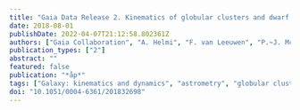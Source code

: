 ```yaml
---
title: "Gaia Data Release 2. Kinematics of globular clusters and dwarf galaxies around the Milky Way"
date: 2018-08-01
publishDate: 2022-04-07T21:12:58.802361Z
authors: ["Gaia Collaboration", "A. Helmi", "F. van Leeuwen", "P.~J. McMillan", "D. Massari", "T. Antoja", "A.~C. Robin", "L. Lindegren", "U. Bastian", "F. Arenou", "C. Babusiaux", "M. Biermann", "M.~A. Breddels", "D. Hobbs", "C. Jordi", "E. Pancino", "C. Reylé", "J. Veljanoski", "A.~G.~A. Brown", "A. Vallenari", "T. Prusti", "J.~H.~J. de Bruijne", "C.~A.~L. Bailer-Jones", "D.~W. Evans", "L. Eyer", "F. Jansen", "S.~A. Klioner", "U. Lammers", "X. Luri", "F. Mignard", "C. Panem", "D. Pourbaix", "S. Randich", "P. Sartoretti", "H.~I. Siddiqui", "C. Soubiran", "N.~A. Walton", "M. Cropper", "R. Drimmel", "D. Katz", "M.~G. Lattanzi", "J. Bakker", "C. Cacciari", "J. Castañeda", "L. Chaoul", "N. Cheek", "F. De Angeli", "C. Fabricius", "R. Guerra", "B. Holl", "E. Masana", "R. Messineo", "N. Mowlavi", "K. Nienartowicz", "P. Panuzzo", "J. Portell", "M. Riello", "G.~M. Seabroke", "P. Tanga", "F. Thévenin", "G. Gracia-Abril", "G. Comoretto", "M. Garcia-Reinaldos", "D. Teyssier", "M. Altmann", "R. Andrae", "M. Audard", "I. Bellas-Velidis", "K. Benson", "J. Berthier", "R. Blomme", "P. Burgess", "G. Busso", "B. Carry", "A. Cellino", "G. Clementini", "M. Clotet", "O. Creevey", "M. Davidson", "J. De Ridder", "L. Delchambre", "A. Dell'Oro", "C. Ducourant", "J. Fernández-Hernández", "M. Fouesneau", "Y. Frémat", "L. Galluccio", "M. Garcı́a-Torres", "J. González-Núñez", "J.~J. González-Vidal", "E. Gosset", "L.~P. Guy", "J. -L. Halbwachs", "N.~C. Hambly", "D.~L. Harrison", "J. Hernández", "D. Hestroffer", "S.~T. Hodgkin", "A. Hutton", "G. Jasniewicz", "A. Jean-Antoine-Piccolo", "S. Jordan", "A.~J. Korn", "A. Krone-Martins", "A.~C. Lanzafame", "T. Lebzelter", "W. Löffler", "M. Manteiga", "P.~M. Marrese", "J.~M. Mart\ń-Fleitas", "A. Moitinho", "A. Mora", "K. Muinonen", "J. Osinde", "T. Pauwels", "J. -M. Petit", "A. Recio-Blanco", "P.~J. Richards", "L. Rimoldini", "L.~M. Sarro", "C. Siopis", "M. Smith", "A. Sozzetti", "M. Süveges", "J. Torra", "W. van Reeven", "U. Abbas", "A. Abreu Aramburu", "S. Accart", "C. Aerts", "G. Altavilla", "M.~A. Álvarez", "R. Alvarez", "J. Alves", "R.~I. Anderson", "A.~H. Andrei", "E. Anglada Varela", "E. Antiche", "B. Arcay", "T.~L. Astraatmadja", "N. Bach", "S.~G. Baker", "L. Balaguer-Núñez", "P. Balm", "C. Barache", "C. Barata", "D. Barbato", "F. Barblan", "P.~S. Barklem", "D. Barrado", "M. Barros", "M.~A. Barstow", "S. Bartholomé Muñoz", "J. -L. Bassilana", "U. Becciani", "M. Bellazzini", "A. Berihuete", "S. Bertone", "L. Bianchi", "O. Bienaymé", "S. Blanco-Cuaresma", "T. Boch", "C. Boeche", "A. Bombrun", "R. Borrachero", "D. Bossini", "S. Bouquillon", "G. Bourda", "A. Bragaglia", "L. Bramante", "A. Bressan", "N. Brouillet", "T. Brüsemeister", "E. Brugaletta", "B. Bucciarelli", "A. Burlacu", "D. Busonero", "A.~G. Butkevich", "R. Buzzi", "E. Caffau", "R. Cancelliere", "G. Cannizzaro", "T. Cantat-Gaudin", "R. Carballo", "T. Carlucci", "J.~M. Carrasco", "L. Casamiquela", "M. Castellani", "A. Castro-Ginard", "P. Charlot", "L. Chemin", "A. Chiavassa", "G. Cocozza", "G. Costigan", "S. Cowell", "F. Crifo", "M. Crosta", "C. Crowley", "J. Cuypers", "C. Dafonte", "Y. Damerdji", "A. Dapergolas", "P. David", "M. David", "P. de Laverny", "F. De Luise", "R. De March", "D. de Martino", "R. de Souza", "A. de Torres", "J. Debosscher", "E. del Pozo", "M. Delbo", "A. Delgado", "H.~E. Delgado", "P. Di Matteo", "S. Diakite", "C. Diener", "E. Distefano", "C. Dolding", "P. Drazinos", "J. Durán", "B. Edvardsson", "H. Enke", "K. Eriksson", "P. Esquej", "G. Eynard Bontemps", "C. Fabre", "M. Fabrizio", "S. Faigler", "A.~J. Falcão", "M. Farràs Casas", "L. Federici", "G. Fedorets", "P. Fernique", "F. Figueras", "F. Filippi", "K. Findeisen", "A. Fonti", "E. Fraile", "M. Fraser", "B. Frézouls", "M. Gai", "S. Galleti", "D. Garabato", "F. Garc\'-́Sedano", "A. Garofalo", "N. Garralda", "A. Gavel", "P. Gavras", "J. Gerssen", "R. Geyer", "P. Giacobbe", "G. Gilmore", "S. Girona", "G. Giuffrida", "F. Glass", "M. Gomes", "M. Granvik", "A. Gueguen", "A. Guerrier", "J. Guiraud", "R. Gutiérrez-Sánchez", "W. Hofmann", "G. Holland", "H.~E. Huckle", "A. Hypki", "V. Icardi", "K. Janßen", "G. Jevardat de Fombelle", "P.~G. Jonker", "Á. L. Juhász", "F. Julbe", "A. Karampelas", "A. Kewley", "J. Klar", "A. Kochoska", "R. Kohley", "K. Kolenberg", "M. Kontizas", "E. Kontizas", "S.~E. Koposov", "G. Kordopatis", "Z. Kostrzewa-Rutkowska", "P. Koubsky", "S. Lambert", "A.~F. Lanza", "Y. Lasne", "J. -B. Lavigne", "Y. Le Fustec", "C. Le Poncin-Lafitte", "Y. Lebreton", "S. Leccia", "N. Leclerc", "I. Lecoeur-Taibi", "H. Lenhardt", "F. Leroux", "S. Liao", "E. Licata", "H.~E.~P. Lindstrøm", "T.~A. Lister", "E. Livanou", "A. Lobel", "M. López", "S. Managau", "R.~G. Mann", "G. Mantelet", "O. Marchal", "J.~M. Marchant", "M. Marconi", "S. Marinoni", "G. Marschalkó", "D.~J. Marshall", "M. Martino", "G. Marton", "N. Mary", "G. Matijevič", "T. Mazeh", "S. Messina", "D. Michalik", "N.~R. Millar", "D. Molina", "R. Molinaro", "L. Molnár", "P. Montegriffo", "R. Mor", "R. Morbidelli", "T. Morel", "D. Morris", "A.~F. Mulone", "T. Muraveva", "I. Musella", "G. Nelemans", "L. Nicastro", "L. Noval", "W. O'Mullane", "C. Ordénovic", "D. Ordóñez-Blanco", "P. Osborne", "C. Pagani", "I. Pagano", "F. Pailler", "H. Palacin", "L. Palaversa", "A. Panahi", "M. Pawlak", "A.~M. Piersimoni", "F. -X. Pineau", "E. Plachy", "G. Plum", "E. Poggio", "E. Poujoulet", "A. Prša", "L. Pulone", "E. Racero", "S. Ragaini", "N. Rambaux", "M. Ramos-Lerate", "S. Regibo", "F. Riclet", "V. Ripepi", "A. Riva", "A. Rivard", "G. Rixon", "T. Roegiers", "M. Roelens", "M. Romero-Gómez", "N. Rowell", "F. Royer", "L. Ruiz-Dern", "G. Sadowski", "T. Sagristà Sellés", "J. Sahlmann", "J. Salgado", "E. Salguero", "N. Sanna", "T. Santana-Ros", "M. Sarasso", "H. Savietto", "M. Schultheis", "E. Sciacca", "M. Segol", "J.~C. Segovia", "D. Ségransan", "I. -C. Shih", "L. Siltala", "A.~F. Silva", "R.~L. Smart", "K.~W. Smith", "E. Solano", "F. Solitro", "R. Sordo", "S. Soria Nieto", "J. Souchay", "A. Spagna", "F. Spoto", "U. Stampa", "I.~A. Steele", "H. Steidelmüller", "C.~A. Stephenson", "H. Stoev", "F.~F. Suess", "J. Surdej", "L. Szabados", "E. Szegedi-Elek", "D. Tapiador", "F. Taris", "G. Tauran", "M.~B. Taylor", "R. Teixeira", "D. Terrett", "P. Teyssandier", "W. Thuillot", "A. Titarenko", "F. Torra Clotet", "C. Turon", "A. Ulla", "E. Utrilla", "S. Uzzi", "M. Vaillant", "G. Valentini", "V. Valette", "A. van Elteren", "E. Van Hemelryck", "M. van Leeuwen", "M. Vaschetto", "A. Vecchiato", "Y. Viala", "D. Vicente", "S. Vogt", "C. von Essen", "H. Voss", "V. Votruba", "S. Voutsinas", "G. Walmsley", "M. Weiler", "O. Wertz", "T. Wevems", "Ł. Wyrzykowski", "A. Yoldas", "M. Žerjal", "H. Ziaeepour", "J. Zorec", "S. Zschocke", "S. Zucker", "C. Zurbach", "T. Zwitter"]
publication_types: ["2"]
abstract: ""
featured: false
publication: "*åp*"
tags: ["Galaxy: kinematics and dynamics", "astrometry", "globular clusters: general", "galaxies: dwarf", "Local Group", "Magellanic Clouds", "Astrophysics - Astrophysics of Galaxies"]
doi: "10.1051/0004-6361/201832698"
---
```



